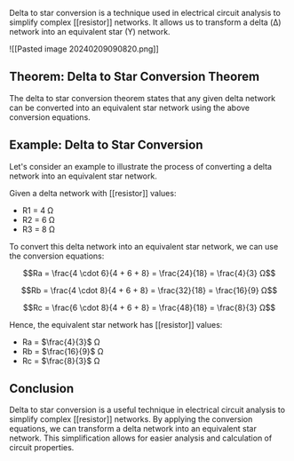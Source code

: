 

Delta to star conversion is a technique used in electrical circuit analysis to simplify complex [[resistor]] networks. It allows us to transform a delta (Δ) network into an equivalent star (Y) network.

![[Pasted image 20240209090820.png]]

## Theorem: Delta to Star Conversion Theorem

The delta to star conversion theorem states that any given delta network can be converted into an equivalent star network using the above conversion equations.

## Example: Delta to Star Conversion

Let's consider an example to illustrate the process of converting a delta network into an equivalent star network.

Given a delta network with [[resistor]] values:
- R1 = 4 Ω
- R2 = 6 Ω
- R3 = 8 Ω

To convert this delta network into an equivalent star network, we can use the conversion equations:

$$Ra = \frac{4 \cdot 6}{4 + 6 + 8} = \frac{24}{18} = \frac{4}{3} Ω$$

$$Rb = \frac{4 \cdot 8}{4 + 6 + 8} = \frac{32}{18} = \frac{16}{9} Ω$$

$$Rc = \frac{6 \cdot 8}{4 + 6 + 8} = \frac{48}{18} = \frac{8}{3} Ω$$

Hence, the equivalent star network has [[resistor]] values:
- Ra = $\frac{4}{3}$ Ω
- Rb = $\frac{16}{9}$ Ω
- Rc = $\frac{8}{3}$ Ω

## Conclusion

Delta to star conversion is a useful technique in electrical circuit analysis to simplify complex [[resistor]] networks. By applying the conversion equations, we can transform a delta network into an equivalent star network. This simplification allows for easier analysis and calculation of circuit properties.